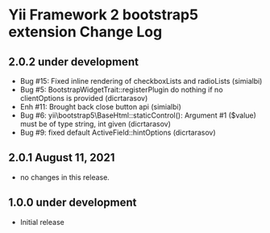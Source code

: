 Yii Framework 2 bootstrap5 extension Change Log
==============================================

2.0.2 under development
-----------------------

- Bug #15: Fixed inline rendering of checkboxLists and radioLists (simialbi)
- Bug #5: BootstrapWidgetTrait::registerPlugin do nothing if no clientOptions is provided (dicrtarasov)
- Enh #11: Brought back close button api (simialbi)
- Bug #6: yii\bootstrap5\BaseHtml::staticControl(): Argument #1 ($value) must be of type string, int given (dicrtarasov)
- Bug #9: fixed default ActiveField::hintOptions (dicrtarasov)


2.0.1 August 11, 2021
---------------------

- no changes in this release.


1.0.0 under development
-----------------------
- Initial release
